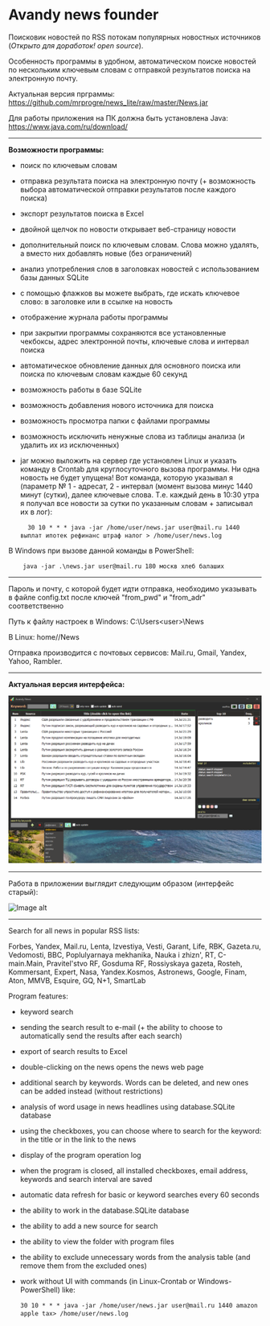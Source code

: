 # Avandy news founder


Поисковик новостей по RSS потокам популярных новостных источников (*Открыто для доработок! open source*). 

Особенность программы в удобном, автоматическом поиске новостей по нескольким ключевым словам с отправкой результатов поиска на электронную почту.

Актуальная версия прграммы: https://github.com/mrprogre/news_lite/raw/master/News.jar

Для работы приложения на ПК должна быть установлена Java: https://www.java.com/ru/download/


----
**Возможности программы:**
- поиск по ключевым словам
- отправка результата поиска на электронную почту (+ возможность выбора автоматической отправки результатов после каждого поиска)
- экспорт результатов поиска в Excel
- двойной щелчок по новости открывает веб-страницу новости
- дополнительный поиск по ключевым словам. Слова можно удалять, а вместо них добавлять новые (без ограничений)
- анализ употребления слов в заголовках новостей с использованием базы данных SQLite
- с помощью флажков вы можете выбрать, где искать ключевое слово: в заголовке или в ссылке на новость
- отображение журнала работы программы
- при закрытии программы сохраняются все установленные чекбоксы, адрес электронной почты, ключевые слова и интервал поиска
- автоматическое обновление данных для основного поиска или поиска по ключевым словам каждые 60 секунд
- возможность работы в базе SQLite
- возможность добавления нового источника для поиска
- возможность просмотра папки с файлами программы
- возможность исключить ненужные слова из таблицы анализа (и удалить их из исключенных)
- jar можно выложить на сервер где установлен Linux и указать команду в Сrontab для круглосуточного вызова программы. Ни одна новость не будет упущена! Вот команда, которую указывал я (параметр № 1 - адресат, 2 - интервал (момент вызова минус 1440 минут (сутки), далее ключевые слова. Т.е. каждый день в 10:30 утра я получал все новости за сутки по указанным словам + записывал их в лог):

        30 10 * * * java -jar /home/user/news.jar user@mail.ru 1440 выплат ипотек рефинанс штраф налог > /home/user/news.log

В Windows при вызове данной команды в PowerShell:

        java -jar .\news.jar user@mail.ru 180 москв хлеб балаших

----
Пароль и почту, с которой будет идти отправка, необходимо указывать в файле config.txt после ключей "from_pwd" и "from_adr" соответственно

Путь к файлу настроек в Windows: C:\Users\<user>\News

В Linux: home/<user>/News

Отправка производится с почтовых сервисов: Mail.ru, Gmail, Yandex, Yahoo, Rambler.

----

<b>Актуальная версия интерфейса:</b>

![image](https://github.com/mrprogre/news_lite/blob/master/gui.png)

----
Работа в приложении выглядит следующим образом (интерфейс старый):

![Image alt](https://github.com/mrprogre/news_lite/blob/master/gui.gif)

----
Search for all news in popular RSS lists:
        
Forbes, Yandex, Mail.ru, Lenta, Izvestiya, Vesti, Garant, Life, RBK, Gazeta.ru, Vedomosti, BBC, Poplulyarnaya mekhanika, 
Nauka i zhizn', RT, C-main.Main, Pravitel'stvo RF, Gosduma RF, Rossiyskaya gazeta, Rosteh, Kommersant, Expert, Nasa, 
Yandex.Kosmos, Astronews, Google, Finam, Aton, MMVB, Esquire, GQ, N+1, SmartLab        
        
Program features:
- keyword search
- sending the search result to e-mail (+ the ability to choose to automatically send the results after each search)
- export of search results to Excel
- double-clicking on the news opens the news web page
- additional search by keywords. Words can be deleted, and new ones can be added instead (without restrictions)
- analysis of word usage in news headlines using database.SQLite database
- using the checkboxes, you can choose where to search for the keyword: in the title or in the link to the news
- display of the program operation log
- when the program is closed, all installed checkboxes, email address, keywords and search interval are saved
- automatic data refresh for basic or keyword searches every 60 seconds
- the ability to work in the database.SQLite database
- the ability to add a new source for search
- the ability to view the folder with program files
- the ability to exclude unnecessary words from the analysis table (and remove them from the excluded ones)
- work without UI with commands (in Linux-Crontab or Windows-PowerShell) like:

      30 10 * * * java -jar /home/user/news.jar user@mail.ru 1440 amazon apple tax> /home/user/news.log
